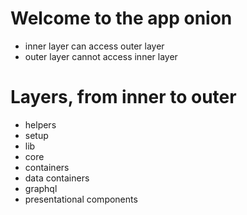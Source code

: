 # Welcome to the app onion

- inner layer can access outer layer
- outer layer cannot access inner layer

# Layers, from inner to outer

- helpers
- setup
- lib
- core
- containers
- data containers
- graphql
- presentational components
